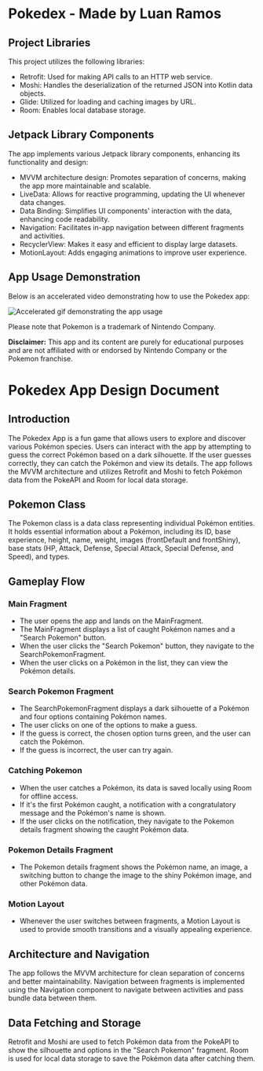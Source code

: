 # Pokedex - Made by Luan Ramos

## Project Libraries

This project utilizes the following libraries:

- Retrofit: Used for making API calls to an HTTP web service.
- Moshi: Handles the deserialization of the returned JSON into Kotlin data objects.
- Glide: Utilized for loading and caching images by URL.
- Room: Enables local database storage.

## Jetpack Library Components

The app implements various Jetpack library components, enhancing its functionality and design:

- MVVM architecture design: Promotes separation of concerns, making the app more maintainable and scalable.
- LiveData: Allows for reactive programming, updating the UI whenever data changes.
- Data Binding: Simplifies UI components' interaction with the data, enhancing code readability.
- Navigation: Facilitates in-app navigation between different fragments and activities.
- RecyclerView: Makes it easy and efficient to display large datasets.
- MotionLayout: Adds engaging animations to improve user experience.

## App Usage Demonstration

Below is an accelerated video demonstrating how to use the Pokedex app:

![Accelerated gif demonstrating the app usage](Pokedex_video.gif)

Please note that Pokemon is a trademark of Nintendo Company.

**Disclaimer:** This app and its content are purely for educational purposes and are not affiliated with or endorsed by Nintendo Company or the Pokemon franchise.

# Pokedex App Design Document

## Introduction
The Pokedex App is a fun game that allows users to explore and discover various Pokémon species. Users can interact with the app by attempting to guess the correct Pokémon based on a dark silhouette. If the user guesses correctly, they can catch the Pokémon and view its details. The app follows the MVVM architecture and utilizes Retrofit and Moshi to fetch Pokémon data from the PokeAPI and Room for local data storage.

## Pokemon Class
The Pokemon class is a data class representing individual Pokémon entities. It holds essential information about a Pokémon, including its ID, base experience, height, name, weight, images (frontDefault and frontShiny), base stats (HP, Attack, Defense, Special Attack, Special Defense, and Speed), and types.

## Gameplay Flow

### Main Fragment

- The user opens the app and lands on the MainFragment.
- The MainFragment displays a list of caught Pokémon names and a "Search Pokemon" button.
- When the user clicks the "Search Pokemon" button, they navigate to the SearchPokemonFragment.
- When the user clicks on a Pokémon in the list, they can view the Pokémon details.

### Search Pokemon Fragment

- The SearchPokemonFragment displays a dark silhouette of a Pokémon and four options containing Pokémon names.
- The user clicks on one of the options to make a guess.
- If the guess is correct, the chosen option turns green, and the user can catch the Pokémon.
- If the guess is incorrect, the user can try again.

### Catching Pokemon

- When the user catches a Pokémon, its data is saved locally using Room for offline access.
- If it's the first Pokémon caught, a notification with a congratulatory message and the Pokémon's name is shown.
- If the user clicks on the notification, they navigate to the Pokemon details fragment showing the caught Pokémon data.

### Pokemon Details Fragment

- The Pokemon details fragment shows the Pokémon name, an image, a switching button to change the image to the shiny Pokémon image, and other Pokémon data.

### Motion Layout

- Whenever the user switches between fragments, a Motion Layout is used to provide smooth transitions and a visually appealing experience.

## Architecture and Navigation

The app follows the MVVM architecture for clean separation of concerns and better maintainability.
Navigation between fragments is implemented using the Navigation component to navigate between activities and pass bundle data between them.

## Data Fetching and Storage

Retrofit and Moshi are used to fetch Pokémon data from the PokeAPI to show the silhouette and options in the "Search Pokemon" fragment.
Room is used for local data storage to save the Pokémon data after catching them.
